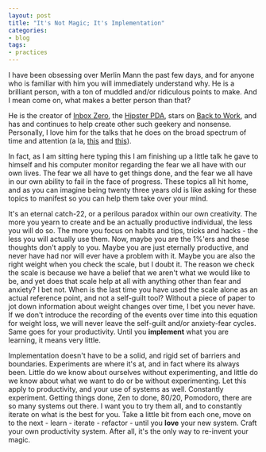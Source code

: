 ```yaml
---
layout: post
title: "It's Not Magic; It's Implementation"
categories:
- blog
tags:
- practices
---
```


I have been obsessing over Merlin Mann the past few days, and for anyone who is familiar with him you will immediately understand why.  He is a brilliant person, with a ton of muddled and/or ridiculous points to make.  And I mean come on, what makes a better person than that?  

He is the creator of [Inbox Zero](http://youtu.be/z9UjeTMb3Yk), the [Hipster PDA](http://www.43folders.com/2004/09/03/introducing-the-hipster-pda), stars on [Back to Work](http://5by5.tv/b2w), and has and continues to help create other such geekery and nonsense.  Personally, I love him for the talks that he does on the broad spectrum of time and attention (a la, [this](http://vimeo.com/7192517) and [this](http://youtu.be/QwRrpCWTiOY)).

In fact, as I am sitting here typing this I am finishing up a little talk he gave to himself and his computer monitor regarding the fear we all have with our own lives.  The fear we all have to get things done, and the fear we all have in our own ability to fail in the face of progress.  These topics all hit home, and as you can imagine being twenty three years old is like asking for these topics to manifest so you can help them take over your mind.  

It's an eternal catch-22, or a perilous paradox within our own creativity.  The more you yearn to create and be an actually productive individual, the less you will do so.  The more you focus on habits and tips, tricks and hacks - the less you will actually use them.  Now, maybe you are the 1%'ers and these thoughts don't apply to you.  Maybe you are just eternally productive, and never have had nor will ever have a problem with it.  Maybe you are also the right weight when you check the scale, but I doubt it.  The reason we check the scale is because we have a belief that we aren't what we would like to be, and yet does that scale help at all with anything other than fear and anxiety?  I bet not.  When is the last time you have used the scale alone as an actual reference point, and not a self-guilt tool?  Without a piece of paper to jot down information about weight changes over time, I bet you never have.  If we don't introduce the recording of the events over time into this equation for weight loss, we will never leave the self-guilt and/or anxiety-fear cycles.  Same goes for your productivity.  Until you **implement** what you are learning, it means very little.  

Implementation doesn't have to be a solid, and rigid set of barriers and boundaries.  Experiments are where it's at, and in fact where its always been.  Little do we know about ourselves without experimenting, and little do we know about what we want to do or be without experimenting.  Let this apply to productivity, and your use of systems as well.  Constantly experiment.  Getting things done, Zen to done, 80/20, Pomodoro, there are so many systems out there.  I want you to try them all, and to constantly iterate on what is the best for you.  Take a little bit from each one, move on to the next - learn - iterate - refactor - until you **love** your new system.  Craft your own productivity system.  After all, it's the only way to re-invent your magic.